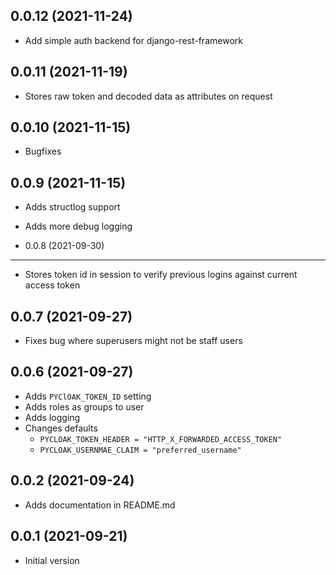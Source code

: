 0.0.12 (2021-11-24)
-------------------
* Add simple auth backend for django-rest-framework 

0.0.11 (2021-11-19)
-------------------
* Stores raw token and decoded data as attributes on request 

0.0.10 (2021-11-15)
-------------------
* Bugfixes 

0.0.9 (2021-11-15)
------------------
* Adds structlog support
* Adds more debug logging

* 0.0.8 (2021-09-30)
------------------
* Stores token id in session to verify previous logins against current access token

0.0.7 (2021-09-27)
------------------
* Fixes bug where superusers might not be staff users

0.0.6 (2021-09-27)
------------------
* Adds `PYClOAK_TOKEN_ID` setting
* Adds roles as groups to user
* Adds logging
* Changes defaults
  * `PYCLOAK_TOKEN_HEADER = "HTTP_X_FORWARDED_ACCESS_TOKEN"`
  * `PYCLOAK_USERNMAE_CLAIM = "preferred_username"` 

0.0.2 (2021-09-24)
------------------
* Adds documentation in README.md

0.0.1 (2021-09-21)
------------------
* Initial version
